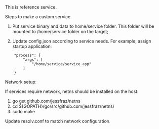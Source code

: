 This is reference service.

Steps to make a custom service:

1. Put service binary and data to home/service folder. This folder will be
   mounted to /home/service folder on the target;
   
2. Update config.json according to service needs. For example, assign startup application:

```
	"process": {
		"args": [
			"/home/service/service_app"
		]
	}
```

Network setup:

If services require network, netns should be installed on the host:

1. go get github.com/jessfraz/netns
2. cd ${GOPATH}/go/src/github.com/jessfraz/netns/
3. sudo make

Update resolv.conf to match network configuration.
